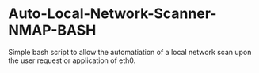 # Auto-Local-Network-Scanner-NMAP-BASH
Simple bash script to allow the automatiation of a local network scan upon the user request or application of eth0.
